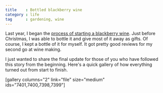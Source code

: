 ```yaml
---
title    : Bottled blackberry wine
category : life
tag      : gardening, wine
---
```


Last year, I began the [process of starting a blackberry wine](http://justintadlock.com/archives/2017/05/06/blackberry-wine-getting-started).  Just before Christmas, I was able to bottle it and give most of it away as gifts.  Of course, I kept a bottle of it for myself.  It got pretty good reviews for my second go at wine making.

I just wanted to share the final update for those of you who have followed this story from the beginning.  Here's a quick gallery of how everything turned out from start to finish.

[gallery columns="2" link="file" size="medium" ids="7401,7400,7398,7399"]
